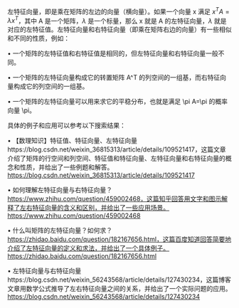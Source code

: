 
左特征向量，即是乘在矩阵的左边的向量（横向量）。如果一个向量 x 满足 $x^TA=\lambda x^T$，其中 A 是一个矩阵，$\lambda$ 是一个标量，那么 x 就是 A 的左特征向量，$\lambda$ 就是对应的左特征值。左特征向量和右特征向量（即乘在矩阵右边的向量）有一些相似和不同的性质，例如：

•  一个矩阵的左特征值和右特征值是相同的，但左特征向量和右特征向量一般不同。

•  一个矩阵的左特征向量构成它的转置矩阵 A^T 的列空间的一组基，而右特征向量构成它的列空间的一组基。

•  一个矩阵的左特征向量可以用来求它的平稳分布，也就是满足 \pi A=\pi 的概率向量 \pi。

具体的例子和应用可以参考以下搜索结果：

•  【数理知识】特征值、特征向量、左特征向量https://blog.csdn.net/weixin_36815313/article/details/109521417，这篇文章介绍了矩阵的行空间和列空间、特征值和特征向量、左特征向量和右特征向量的概念和性质，并给出了一些例题和解答。https://blog.csdn.net/weixin_36815313/article/details/109521417

•  如何理解左特征向量与右特征向量？https://www.zhihu.com/question/459002468，这篇知乎回答用文字和图示解释了左右特征向量的含义和区别，并给出了一些应用场景。https://www.zhihu.com/question/459002468

•  什么叫矩阵的左特征向量？如何求？https://zhidao.baidu.com/question/182167656.html，这篇百度知道回答简要地介绍了左特征向量的定义和求法，并给出了一个具体例子。https://zhidao.baidu.com/question/182167656.html

•  左特征向量与右特征向量https://blog.csdn.net/weixin_56243568/article/details/127430234，这篇博客文章用数学公式推导了左右特征向量之间的关系，并给出了一个实际问题的应用。https://blog.csdn.net/weixin_56243568/article/details/127430234